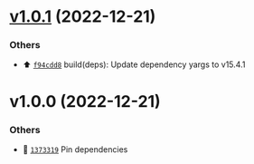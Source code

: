 # [v1.0.1](https://github.com/bryanjtc/css-colorguard/compare/v1.0.0...v1.0.1) (2022-12-21)

### Others

- ⬆️ [`f94cdd8`](https://github.com/bryanjtc/css-colorguard/commit/f94cdd8) build(deps): Update dependency yargs to v15.4.1

# v1.0.0 (2022-12-21)

### Others

- 📌 [`1373319`](https://github.com/bryanjtc/css-colorguard/commit/1373319) Pin dependencies
